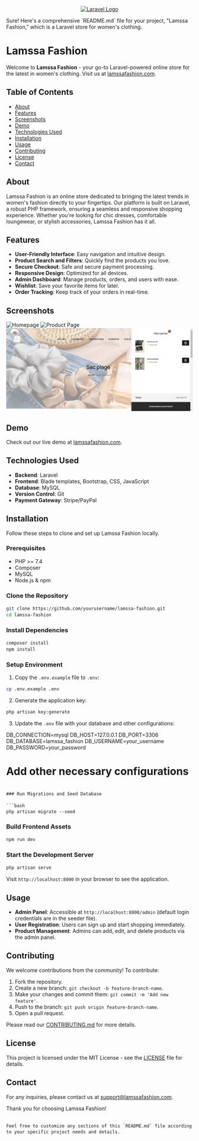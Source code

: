 <p align="center"><a href="https://laravel.com" target="_blank"><img src="https://raw.githubusercontent.com/laravel/art/master/logo-lockup/5%20SVG/2%20CMYK/1%20Full%20Color/laravel-logolockup-cmyk-red.svg" width="400" alt="Laravel Logo"></a></p>
Sure! Here's a comprehensive `README.md` file for your project, "Lamssa Fashion," which is a Laravel store for women's clothing.


# Lamssa Fashion

Welcome to **Lamssa Fashion** - your go-to Laravel-powered online store for the latest in women's clothing. Visit us at [lamssafashion.com](https://lamssafashion.com).

## Table of Contents

- [About](#about)
- [Features](#features)
- [Screenshots](#screenshots)
- [Demo](#demo)
- [Technologies Used](#technologies-used)
- [Installation](#installation)
- [Usage](#usage)
- [Contributing](#contributing)
- [License](#license)
- [Contact](#contact)

## About

Lamssa Fashion is an online store dedicated to bringing the latest trends in women's fashion directly to your fingertips. Our platform is built on Laravel, a robust PHP framework, ensuring a seamless and responsive shopping experience. Whether you're looking for chic dresses, comfortable loungewear, or stylish accessories, Lamssa Fashion has it all.

## Features

- **User-Friendly Interface**: Easy navigation and intuitive design.
- **Product Search and Filters**: Quickly find the products you love.
- **Secure Checkout**: Safe and secure payment processing.
- **Responsive Design**: Optimized for all devices.
- **Admin Dashboard**: Manage products, orders, and users with ease.
- **Wishlist**: Save your favorite items for later.
- **Order Tracking**: Keep track of your orders in real-time.

## Screenshots

![Homepage](screenshots/homepage.png)
![Product Page](screenshots/product-page.png)
![Cart](screenshots/cart.png)

## Demo

Check out our live demo at [lamssafashion.com](https://lamssafashion.com).

## Technologies Used

- **Backend**: Laravel
- **Frontend**: Blade templates, Bootstrap, CSS, JavaScript
- **Database**: MySQL
- **Version Control**: Git
- **Payment Gateway**: Stripe/PayPal

## Installation

Follow these steps to clone and set up Lamssa Fashion locally.

### Prerequisites

- PHP >= 7.4
- Composer
- MySQL
- Node.js & npm

### Clone the Repository

```bash
git clone https://github.com/yourusername/lamssa-fashion.git
cd lamssa-fashion
```

### Install Dependencies

```bash
composer install
npm install
```

### Setup Environment

1. Copy the `.env.example` file to `.env`:

```bash
cp .env.example .env
```

2. Generate the application key:

```bash
php artisan key:generate
```

3. Update the `.env` file with your database and other configurations:

DB_CONNECTION=mysql
DB_HOST=127.0.0.1
DB_PORT=3306
DB_DATABASE=lamssa_fashion
DB_USERNAME=your_username
DB_PASSWORD=your_password

# Add other necessary configurations
```

### Run Migrations and Seed Database

```bash
php artisan migrate --seed
```

### Build Frontend Assets

```bash
npm run dev
```

### Start the Development Server

```bash
php artisan serve
```

Visit `http://localhost:8000` in your browser to see the application.

## Usage

- **Admin Panel**: Accessible at `http://localhost:8000/admin` (default login credentials are in the seeder file).
- **User Registration**: Users can sign up and start shopping immediately.
- **Product Management**: Admins can add, edit, and delete products via the admin panel.

## Contributing

We welcome contributions from the community! To contribute:

1. Fork the repository.
2. Create a new branch: `git checkout -b feature-branch-name`.
3. Make your changes and commit them: `git commit -m 'Add new feature'`.
4. Push to the branch: `git push origin feature-branch-name`.
5. Open a pull request.

Please read our [CONTRIBUTING.md](CONTRIBUTING.md) for more details.

## License

This project is licensed under the MIT License - see the [LICENSE](LICENSE) file for details.

## Contact

For any inquiries, please contact us at [support@lamssafashion.com](mailto:support@lamssafashion.com).

Thank you for choosing Lamssa Fashion!
```

Feel free to customize any sections of this `README.md` file according to your specific project needs and details.
